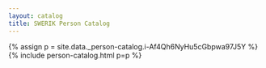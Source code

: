```yaml
---
layout: catalog
title: SWERIK Person Catalog
---
```

{% assign p = site.data._person-catalog.i-Af4Qh6NyHu5cGbpwa97J5Y %}
{% include person-catalog.html p=p %}

